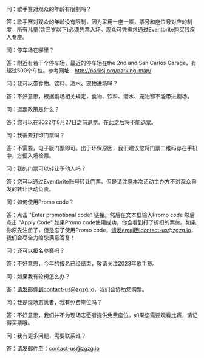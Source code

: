 问：歌手赛对观众的年龄有限制吗？

答：歌手赛对观众的年龄没有限制，因为采用一座一票，票号和座位号对应的制度，所有儿童(含三岁以下)必须凭票入场。观众可凭需求通过Eventbrite购买残疾人专座。

问：停车场在哪里？

答：附近有若干个停车场，最近的停车场在the 2nd and San Carlos Garage，有超过500个车位。参考网址：http://parksj.org/parking-map/

问：我可以带食物、饮料、酒水、宠物进场吗？

答：不好意思，根据剧场相关规定，食物、饮料、酒水、宠物都不能带进剧场。

问：退票政策是什么？

答：您可以在2022年8月27日之前退票。在此之后将不能退票。

问：我需要打印门票吗？

答：不需要，电子版门票即可。出于环保原因，我们建议您将门票二维码存在手机中，方便入场检票。

问：我的门票可以转让予他人吗？

答：您可以通过Eventbrite账号转让门票。但是请注意本次活动主办方不对观众自发的转让活动负责。

问：如何使用Promo code？

答：点击 "Enter promotional code" 链接。然后在文本框输入Promo code 然后点击 "Apply Code" 如果Promo code使用成功，你会看到打了折扣的票价。如果你原先注册了，但是忘了使用Promo code，请发email到contact-us@zgzg.io，我们会尽全力给您满意答复！

问：还可以报名参赛吗？

答：不好意思，今年的报名已经结束，敬请关注2023年歌手赛。

问：如果我有轮椅怎么办？

答：请发邮件到contact-us@zgzg.io，我们会协助您购票。

问：我是现场志愿者，我有免费座位吗？

答：不好意思，我们并不为现场志愿者提供免费座位。如果您需要观看比赛，请记得买票哦。

问：我有更多问题，需要联系谁？

答：请发邮件至：contact-us@zgzg.io


